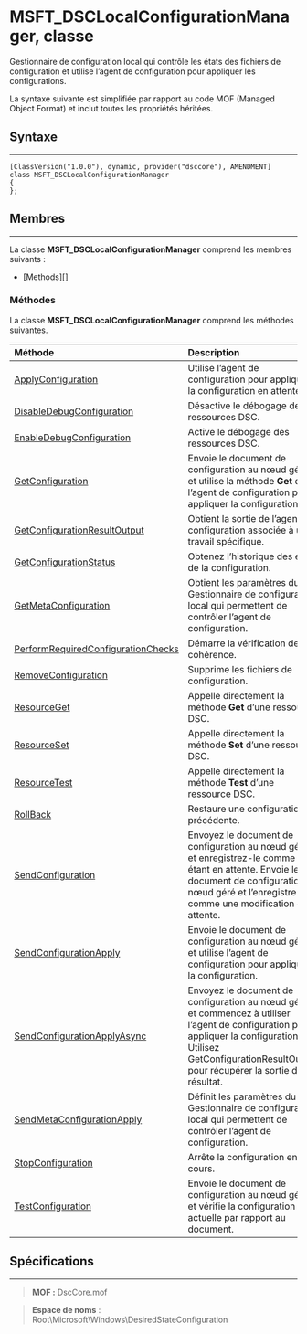

# MSFT_DSCLocalConfigurationManager, classe

Gestionnaire de configuration local qui contrôle les états des fichiers de configuration et utilise l’agent de configuration pour appliquer les configurations.

La syntaxe suivante est simplifiée par rapport au code MOF (Managed Object Format) et inclut toutes les propriétés héritées.

## Syntaxe
------

``` syntax
[ClassVersion("1.0.0"), dynamic, provider("dsccore"), AMENDMENT]
class MSFT_DSCLocalConfigurationManager
{
};
```

## Membres
-------

La classe **MSFT_DSCLocalConfigurationManager** comprend les membres suivants :

-   [Methods][]

### Méthodes

La classe **MSFT_DSCLocalConfigurationManager** comprend les méthodes suivantes.

|Méthode |Description |
|:--- |:---|
| [ApplyConfiguration](msft-dsclocalconfigurationmanager-applyconfiguration.md)| Utilise l’agent de configuration pour appliquer la configuration en attente.| 
| [DisableDebugConfiguration](msft-dsclocalconfigurationmanager-disabledebugconfiguration.md)| Désactive le débogage des ressources DSC.| 
| [EnableDebugConfiguration](msft-dsclocalconfigurationmanager-enabledebugconfiguration.md)| Active le débogage des ressources DSC.| 
| [GetConfiguration](msft-dsclocalconfigurationmanager-getconfiguration.md)| Envoie le document de configuration au nœud géré et utilise la méthode **Get** de l’agent de configuration pour appliquer la configuration.| 
| [GetConfigurationResultOutput](msft-dsclocalconfigurationmanager-getconfigurationresultoutput.md)| Obtient la sortie de l’agent de configuration associée à un travail spécifique.| 
| [GetConfigurationStatus](msft-dsclocalconfigurationmanager-getconfigurationstatus.md)| Obtenez l’historique des états de la configuration.| 
| [GetMetaConfiguration](msft-dsclocalconfigurationmanager-getmetaconfiguration.md)| Obtient les paramètres du Gestionnaire de configuration local qui permettent de contrôler l’agent de configuration.| 
| [PerformRequiredConfigurationChecks](msft-dsclocalconfigurationmanager-performrequiredconfigurationchecks.md)| Démarre la vérification de cohérence.| 
| [RemoveConfiguration](msft-dsclocalconfigurationmanager-removeconfiguration.md)| Supprime les fichiers de configuration.| 
| [ResourceGet](msft-dsclocalconfigurationmanager-resourceget.md)| Appelle directement la méthode **Get** d’une ressource DSC.| 
| [ResourceSet](msft-dsclocalconfigurationmanager-resourceset.md)| Appelle directement la méthode **Set** d’une ressource DSC.| 
| [ResourceTest](msft-dsclocalconfigurationmanager-resourcetest.md)| Appelle directement la méthode **Test** d’une ressource DSC.| 
| [RollBack](msft-dsclocalconfigurationmanager-rollback.md)| Restaure une configuration précédente.| 
| [SendConfiguration](msft-dsclocalconfigurationmanager-sendconfiguration.md)| Envoyez le document de configuration au nœud géré et enregistrez-le comme étant en attente. Envoie le document de configuration au nœud géré et l’enregistre comme une modification en attente.| 
| [SendConfigurationApply](msft-dsclocalconfigurationmanager-sendconfigurationapply.md)| Envoie le document de configuration au nœud géré et utilise l’agent de configuration pour appliquer la configuration.| 
| [SendConfigurationApplyAsync](msft-dsclocalconfigurationmanager-sendconfigurationapplyasync.md)| Envoyez le document de configuration au nœud géré et commencez à utiliser l’agent de configuration pour appliquer la configuration. Utilisez GetConfigurationResultOutput pour récupérer la sortie du résultat.| 
| [SendMetaConfigurationApply](msft-dsclocalconfigurationmanager-sendmetaconfigurationapply.md)| Définit les paramètres du Gestionnaire de configuration local qui permettent de contrôler l’agent de configuration.| 
| [StopConfiguration](msft-dsclocalconfigurationmanager-stopconfiguration.md)| Arrête la configuration en cours.| 
| [TestConfiguration](msft-dsclocalconfigurationmanager-testconfiguration.md)| Envoie le document de configuration au nœud géré et vérifie la configuration actuelle par rapport au document.| 



 

## Spécifications
------------
>**MOF :** DscCore.mof

>**Espace de noms** : Root\Microsoft\Windows\DesiredStateConfiguration



 

 





<!--HONumber=Apr16_HO2-->


